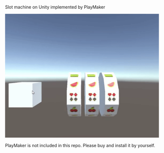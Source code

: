Slot machine on Unity implemented by PlayMaker

![screenshot](./screenshot.gif)

PlayMaker is not included in this repo. Please buy and install it by yourself.